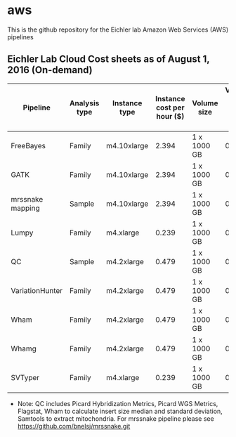 # aws
This is the github repository for the Eichler lab Amazon Web Services (AWS) pipelines

## Eichler Lab Cloud Cost sheets as of August 1, 2016 (On-demand)
| Pipeline	| Analysis type |	Instance type |	Instance cost per hour ($)	| Volume size | 	Volume cost per hour ($) |	Number of cores on instance	| Memory (GB) on instance	| Number of samples run in test |	Actual hours to run	| cpu hours by analysis type |	cpu hours by sample |	cost per sample ($) |
|  ------------- | ------------- | ------------- | ------------- | ------------- | ------------- | ------------- | ------------- | ------------- | ------------- | ------------- | ------------- | ------------- |
| FreeBayes |	Family	| m4.10xlarge	| 2.394	| 1 x 1000 GB	| 0.13	| 40	| 160	| 4	| 8	| 320 |	80	| 5.05| 
| GATK |	Family	| m4.10xlarge	| 2.394	| 1 x 1000 GB	| 0.13	| 40	| 160	| 4	| 20	| 800	| 200	| 12.62| 
| mrssnake mapping | Sample |	m4.10xlarge |	2.394 |	1 x 1000 GB |	0.13 |	40	| 160 | 1 |	13 |	680 |	680 |	32.81 |
| Lumpy	| Family	| m4.xlarge	| 0.239	| 1 x 1000 GB	| 0.13	| 4	| 16	| 4	| 8	| 24	| 8	| 0.74| 
| QC | 	Sample	| m4.2xlarge	| 0.479	| 1 x 1000 GB	| 0.13	| 8	| 32	| 4	| 7	| 56	| 14	| 1.07| 
| VariationHunter |	Family	| m4.2xlarge	| 0.479	| 1 x 1000 GB	| 0.13	| 8	| 32	| 4 |	8	| 64	| 16	| 1.22| 
| Wham | Family	| m4.2xlarge	| 0.479	| 1 x 1000 GB |	0.13	| 8	| 32	| 4	| 6	| 48	| 12	| 0.91| 
| Whamg | 	Family	| m4.2xlarge	| 0.479	| 1 x 1000 GB	| 0.13	| 8	| 32	| 4	| 4	| 32	| 8	| 0.61|
| SVTyper |	Family	| m4.xlarge |	0.239	| 1 x 1000 GB	| 0.13	| 4 |	16 |	4	| 19	| 76	| 19	| 1.75 |

* Note: QC includes Picard Hybridization Metrics, Picard WGS Metrics, Flagstat, Wham to calculate insert size median and standard deviation, Samtools to extract mitochondria. For mrssnake pipeline please see https://github.com/bnelsj/mrssnake.git
